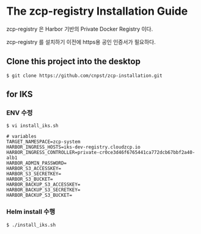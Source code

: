 # The zcp-registry Installation Guide

zcp-registry 은 Harbor 기반의 Private Docker Registry 이다.

zcp-registry 를 설치하기 이전에 https용 공인 인증서가 필요하다.

## Clone this project into the desktop
```
$ git clone https://github.com/cnpst/zcp-installation.git
```

## for IKS

### ENV 수정

```
$ vi install_iks.sh
```

```
# variables
TARGET_NAMESPACE=zcp-system
HARBOR_INGRESS_HOSTS=iks-dev-registry.cloudzcp.io
HARBOR_INGRESS_CONTROLLER=private-cr0ce3d46f6765441ca772dcb67bbf2a40-alb1
HARBOR_ADMIN_PASSWORD=
HARBOR_S3_ACCESSKEY=
HARBOR_S3_SECRETKEY=
HARBOR_S3_BUCKET=
HARBOR_BACKUP_S3_ACCESSKEY=
HARBOR_BACKUP_S3_SECRETKEY=
HARBOR_BACKUP_S3_BUCKET=
```

### Helm install 수행

```
$ ./install_iks.sh
```
